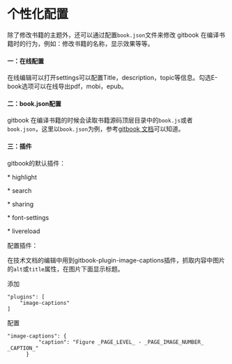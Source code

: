 # 个性化配置

除了修改书籍的主题外，还可以通过配置`book.json`文件来修改 gitbook 在编译书籍时的行为，例如：修改书籍的名称，显示效果等等。

#### 一：在线配置

在线编辑可以打开settings可以配置Title，description，topic等信息。勾选E-book选项可以在线导出pdf，mobi，epub。

#### 二：book.json配置

gitbook 在编译书籍的时候会读取书籍源码顶层目录中的`book.js`或者`book.json`，这里以`book.json`为例，参考[gitbook 文档](https://toolchain.gitbook.com/config.html)可以知道。

#### 三：插件

gitbook的默认插件：

\* highlight

\* search

\* sharing

\* font-settings

\* livereload

配置插件：

在技术文档的编辑中用到gitbook-plugin-image-captions插件，抓取内容中图片的`alt`或`title`属性，在图片下面显示标题。

添加

```
"plugins": [
    "image-captions"
]
```

配置

```
"image-captions": {
          "caption": "Figure _PAGE_LEVEL_ - _PAGE_IMAGE_NUMBER_  _CAPTION_"
      }
```




